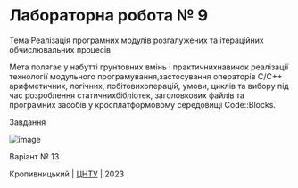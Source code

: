 ﻿# Лабораторна робота № 9

Тема Реалізація програмних модулів розгалужених та ітераційних обчислювальних процесів

Мета полягає у набутті ґрунтовних вмінь і практичнихнавичок реалізації технології модульного програмування,застосування операторів С/С++ арифметичних, логічних, побітовихоперацій, умови, циклів та вибору під час розроблення статичнихбібліотек, заголовкових файлів та програмних засобів у кросплатформовому середовищі Code::Blocks.

Завдання 

![image](https://github.com/odorenskyi/Zaporozhets-Maksym-KB222/assets/124821268/d7a78652-1545-4028-94a7-1296ea7dcf73)


Варіант № 13


Кропивницький | <a href="http://www.kntu.kr.ua/">ЦНТУ</a> | 2023

